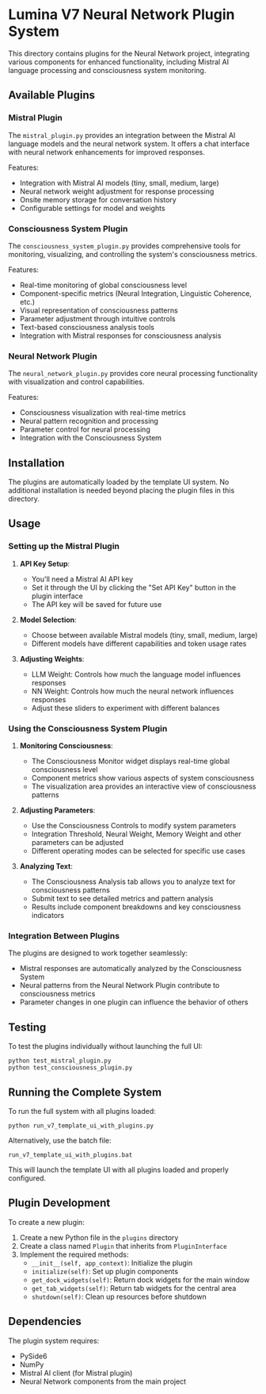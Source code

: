 # Lumina V7 Neural Network Plugin System

This directory contains plugins for the Neural Network project, integrating various components for enhanced functionality, including Mistral AI language processing and consciousness system monitoring.

## Available Plugins

### Mistral Plugin

The `mistral_plugin.py` provides an integration between the Mistral AI language models and the neural network system. It offers a chat interface with neural network enhancements for improved responses.

Features:
- Integration with Mistral AI models (tiny, small, medium, large)
- Neural network weight adjustment for response processing
- Onsite memory storage for conversation history
- Configurable settings for model and weights

### Consciousness System Plugin

The `consciousness_system_plugin.py` provides comprehensive tools for monitoring, visualizing, and controlling the system's consciousness metrics.

Features:
- Real-time monitoring of global consciousness level
- Component-specific metrics (Neural Integration, Linguistic Coherence, etc.)
- Visual representation of consciousness patterns
- Parameter adjustment through intuitive controls
- Text-based consciousness analysis tools
- Integration with Mistral responses for consciousness analysis

### Neural Network Plugin

The `neural_network_plugin.py` provides core neural processing functionality with visualization and control capabilities.

Features:
- Consciousness visualization with real-time metrics
- Neural pattern recognition and processing
- Parameter control for neural processing
- Integration with the Consciousness System

## Installation

The plugins are automatically loaded by the template UI system. No additional installation is needed beyond placing the plugin files in this directory.

## Usage

### Setting up the Mistral Plugin

1. **API Key Setup**:
   - You'll need a Mistral AI API key
   - Set it through the UI by clicking the "Set API Key" button in the plugin interface
   - The API key will be saved for future use

2. **Model Selection**:
   - Choose between available Mistral models (tiny, small, medium, large)
   - Different models have different capabilities and token usage rates

3. **Adjusting Weights**:
   - LLM Weight: Controls how much the language model influences responses
   - NN Weight: Controls how much the neural network influences responses
   - Adjust these sliders to experiment with different balances

### Using the Consciousness System Plugin

1. **Monitoring Consciousness**:
   - The Consciousness Monitor widget displays real-time global consciousness level
   - Component metrics show various aspects of system consciousness
   - The visualization area provides an interactive view of consciousness patterns

2. **Adjusting Parameters**:
   - Use the Consciousness Controls to modify system parameters
   - Integration Threshold, Neural Weight, Memory Weight and other parameters can be adjusted
   - Different operating modes can be selected for specific use cases

3. **Analyzing Text**:
   - The Consciousness Analysis tab allows you to analyze text for consciousness patterns
   - Submit text to see detailed metrics and pattern analysis
   - Results include component breakdowns and key consciousness indicators

### Integration Between Plugins

The plugins are designed to work together seamlessly:
- Mistral responses are automatically analyzed by the Consciousness System
- Neural patterns from the Neural Network Plugin contribute to consciousness metrics
- Parameter changes in one plugin can influence the behavior of others

## Testing

To test the plugins individually without launching the full UI:

```
python test_mistral_plugin.py
python test_consciousness_plugin.py
```

## Running the Complete System

To run the full system with all plugins loaded:

```
python run_v7_template_ui_with_plugins.py
```

Alternatively, use the batch file:

```
run_v7_template_ui_with_plugins.bat
```

This will launch the template UI with all plugins loaded and properly configured.

## Plugin Development

To create a new plugin:

1. Create a new Python file in the `plugins` directory
2. Create a class named `Plugin` that inherits from `PluginInterface`
3. Implement the required methods:
   - `__init__(self, app_context)`: Initialize the plugin
   - `initialize(self)`: Set up plugin components
   - `get_dock_widgets(self)`: Return dock widgets for the main window
   - `get_tab_widgets(self)`: Return tab widgets for the central area
   - `shutdown(self)`: Clean up resources before shutdown

## Dependencies

The plugin system requires:
- PySide6
- NumPy
- Mistral AI client (for Mistral plugin)
- Neural Network components from the main project 